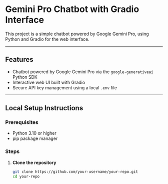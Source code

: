 # Gemini Pro Chatbot with Gradio Interface

This project is a simple chatbot powered by Google Gemini Pro, using Python and Gradio for the web interface.

---

## Features

- Chatbot powered by Google Gemini Pro via the `google-generativeai` Python SDK  
- Interactive web UI built with Gradio  
- Secure API key management using a local `.env` file  

---

## Local Setup Instructions

### Prerequisites

- Python 3.10 or higher  
- pip package manager  

### Steps

1. **Clone the repository**

   ```bash
   git clone https://github.com/your-username/your-repo.git
   cd your-repo
